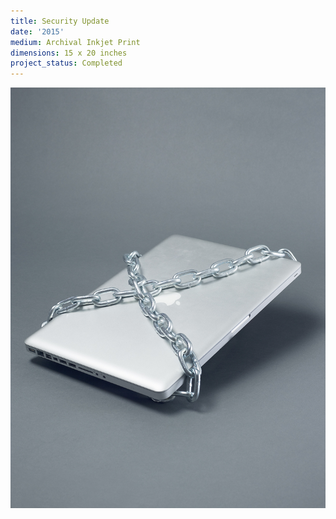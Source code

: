 ```yaml
---
title: Security Update
date: '2015'
medium: Archival Inkjet Print
dimensions: 15 x 20 inches
project_status: Completed
---
```


![](security-update-large.jpg)
